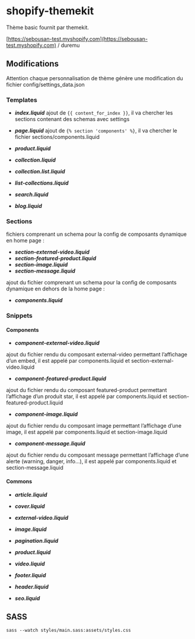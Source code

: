 # shopify-themekit
Thème basic fournit par themekit.

[https://sebousan-test.myshopify.com](https://sebousan-test.myshopify.com) / duremu

## Modifications
Attention chaque personnalisation de thème génère une modification du fichier config/settings_data.json

### Templates

* ***index.liquid***
ajout de ```{{ content_for_index }}```, il va chercher les sections contenant des schemas avec settings
* ***page.liquid***
ajout de ```{% section 'components' %}```, il va chercher le fichier sections/components.liquid

* ***product.liquid***
* ***collection.liquid***
* ***collection.list.liquid***
* ***list-collections.liquid***
* ***search.liquid***
* ***blog.liquid***

### Sections

fichiers comprenant un schema pour la config de composants dynamique en home page :
* ***section-external-video.liquid***
* ***section-featured-product.liquid***
* ***section-image.liquid***
* ***section-message.liquid***

ajout du fichier comprenant un schema pour la config de composants dynamique en dehors de la home page :
* ***components.liquid***

### Snippets

#### Components
* ***component-external-video.liquid***

ajout du fichier rendu du composant external-video permettant l’affichage d’un embed, il est appelé par components.liquid et section-external-video.liquid
* ***component-featured-product.liquid***

ajout du fichier rendu du composant featured-product permettant l’affichage d’un produit star, il est appelé par components.liquid et section-featured-product.liquid
* ***component-image.liquid***

ajout du fichier rendu du composant image permettant l’affichage d’une image, il est appelé par components.liquid et section-image.liquid
* ***component-message.liquid***

ajout du fichier rendu du composant message permettant l’affichage d’une alerte (warning, danger, info...), il est appelé par components.liquid et section-message.liquid

#### Commons
* ***article.liquid***
* ***cover.liquid***
* ***external-video.liquid***
* ***image.liquid***
* ***pagination.liquid***
* ***product.liquid***
* ***video.liquid***

* ***footer.liquid***
* ***header.liquid***
* ***seo.liquid***

## SASS
```sass --watch styles/main.sass:assets/styles.css```
